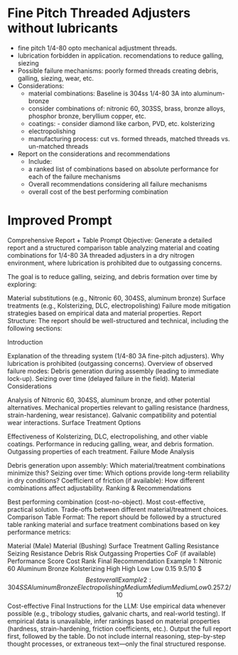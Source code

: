 # Fine Pitch Threaded Adjusters without lubricants

- fine pitch 1/4-80 opto mechanical adjustment threads.  
- lubrication forbidden in application.  recomendations to reduce galling, siezing
- Possible failure mechanisms: poorly formed threads creating debris, galling, siezing, wear, etc.
- Considerations:
  - material combinations: Baseline is 304ss 1/4-80 3A into aluminum-bronze
  - consider combinations of: nitronic 60, 303SS, brass, bronze alloys, phosphor bronze, beryllium copper, etc.  
  - coatings: - consider diamond like carbon, PVD, etc. kolsterizing
  - electropolishing
  - manufacturing process: cut vs. formed threads, matched threads vs. un-matched threads
- Report on the considerations and recommendations
  - Include:
  - a ranked list of combinations based on absolute performance for each of the failure mechanisms
  - Overall recommendations considering all failure mechanisms
  - overall cost of the best performing combination

# Improved Prompt

Comprehensive Report + Table Prompt
Objective:
Generate a detailed report and a structured comparison table analyzing material and coating combinations for 1/4-80 3A threaded adjusters in a dry nitrogen environment, where lubrication is prohibited due to outgassing concerns.

The goal is to reduce galling, seizing, and debris formation over time by exploring:

Material substitutions (e.g., Nitronic 60, 304SS, aluminum bronze)
Surface treatments (e.g., Kolsterizing, DLC, electropolishing)
Failure mode mitigation strategies based on empirical data and material properties.
Report Structure:
The report should be well-structured and technical, including the following sections:

Introduction

Explanation of the threading system (1/4-80 3A fine-pitch adjusters).
Why lubrication is prohibited (outgassing concerns).
Overview of observed failure modes:
Debris generation during assembly (leading to immediate lock-up).
Seizing over time (delayed failure in the field).
Material Considerations

Analysis of Nitronic 60, 304SS, aluminum bronze, and other potential alternatives.
Mechanical properties relevant to galling resistance (hardness, strain-hardening, wear resistance).
Galvanic compatibility and potential wear interactions.
Surface Treatment Options

Effectiveness of Kolsterizing, DLC, electropolishing, and other viable coatings.
Performance in reducing galling, wear, and debris formation.
Outgassing properties of each treatment.
Failure Mode Analysis

Debris generation upon assembly: Which material/treatment combinations minimize this?
Seizing over time: Which options provide long-term reliability in dry conditions?
Coefficient of friction (if available): How different combinations affect adjustability.
Ranking & Recommendations

Best performing combination (cost-no-object).
Most cost-effective, practical solution.
Trade-offs between different material/treatment choices.
Comparison Table Format:
The report should be followed by a structured table ranking material and surface treatment combinations based on key performance metrics:

Material (Male) Material (Bushing) Surface Treatment Galling Resistance Seizing Resistance Debris Risk Outgassing Properties CoF (if available) Performance Score Cost Rank Final Recommendation
Example 1: Nitronic 60 Aluminum Bronze Kolsterizing High High Low Low 0.15 9.5/10 $$$ Best overall
Example 2: 304SS Aluminum Bronze Electropolishing Medium Medium Medium Low 0.25 7.2/10 $$ Cost-effective
Final Instructions for the LLM:
Use empirical data whenever possible (e.g., tribology studies, galvanic charts, and real-world testing).
If empirical data is unavailable, infer rankings based on material properties (hardness, strain-hardening, friction coefficients, etc.).
Output the full report first, followed by the table.
Do not include internal reasoning, step-by-step thought processes, or extraneous text—only the final structured response.
